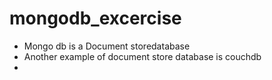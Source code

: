 # mongodb_excercise

- Mongo db is a Document storedatabase
- Another example of document store database is couchdb
-

